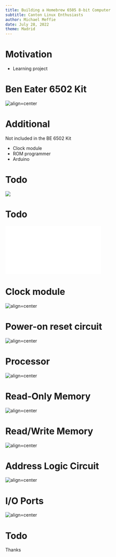 ```yaml
---
title: Building a Homebrew 6505 8-bit Computer
subtitle: Canton Linux Enthusiasts
author: Michael Meffie
date: July 28, 2022
theme: Madrid
---
```


# Motivation

* Learning project
 
# Ben Eater 6502 Kit

![align=center](images/be6502kit.png)

# Additional

Not included in the BE 6502 Kit

* Clock module
* ROM programmer
* Arduino

# Todo

![](images/6502-system.png)

# Todo

![align=center](images/6502-registers.pdf)


# Clock module

![align=center](images/mm6502-clock.jpg)

# Power-on reset circuit

![align=center](images/mm6502-reset.jpg)

# Processor

![align=center](images/mm6502-mpu.jpg)

# Read-Only Memory

![align=center](images/mm6502-rom.jpg)

# Read/Write Memory

![align=center](images/mm6502-ram.jpg)

# Address Logic Circuit

![align=center](images/mm6502-logic.jpg)

# I/O Ports

![align=center](images/mm6502-ports.jpg)


# Todo

Thanks
